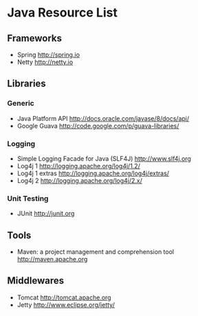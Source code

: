 # Java Resource List


## Frameworks

* Spring <http://spring.io>
* Netty <http://netty.io>


## Libraries

### Generic

* Java Platform API <http://docs.oracle.com/javase/8/docs/api/>
* Google Guava <http://code.google.com/p/guava-libraries/>

### Logging

* Simple Logging Facade for Java (SLF4J) <http://www.slf4j.org>
* Log4j 1 <http://logging.apache.org/log4j/1.2/>
* Log4j 1 extras <http://logging.apache.org/log4j/extras/>
* Log4j 2 <http://logging.apache.org/log4j/2.x/>

### Unit Testing

* JUnit <http://junit.org>

## Tools

* Maven: a project management and comprehension tool <http://maven.apache.org>


## Middlewares

* Tomcat <http://tomcat.apache.org>
* Jetty <http://www.eclipse.org/jetty/>